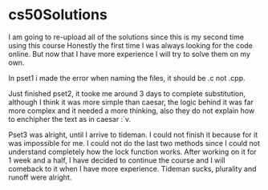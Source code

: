 # cs50Solutions
I am going to re-upload all of the solutions since this is my second time using this course
Honestly the first time I was always looking for the code online.
But now that I have more experience I will try to solve them on my own.

In pset1 i made the error when naming the files, it should be .c not .cpp.

Just finished pset2, it tooke me around 3 days to complete substitution, although I think it was more simple than caesar, the logic behind it was far more complex and it needed a more thinking, also they do not explain how to enchipher the text as in caesar :`v.

Pset3 was alright, until I arrive to tideman. I could not finish it because for it was impossible for me. I could not do the last two methods since I could not understand completely how the lock function works. After working on it for 1 week and a half, I have decided to continue the course and I will comeback to it when I have more experience. Tideman sucks, plurality and runoff were alright.
